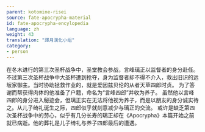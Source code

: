 ```yaml
---
parent: kotomine-risei
source: fate-apocrypha-material
id: fate-apocrypha-encylopedia
language: zh
weight: 43
translation: "譯月漢化小组"
category:
- person
---
```


在冬木进行的第三次圣杯战争中，圣堂教会参战，言峰璃正以监督者的身分赴任。不过第三次圣杯战争中大圣杯遭到抢夺，身为监督者却不得不介入，救出旧识的远坂家御主。当时协助拯救作业的，就是爱因兹贝伦的从者天草四郎时贞。
为了答谢而帮获得肉体的他准备了户籍，命名为“言峰四郎”并收为养子。
虽然他以言峰四郎的身分进入秘迹会，但璃正实在无法将他视为养子，而是以朋友的身分诚实待之。从儿子绮礼诞生之际，四郎似乎就刻意减少与璃正的交流。
或许是缺乏第四次圣杯战争中的劳心，似乎有几分长寿的璃正却在《Apocrypha》本篇开始之前就已病逝。他的葬礼是儿子绮礼与养子四郎最后的遭遇。
